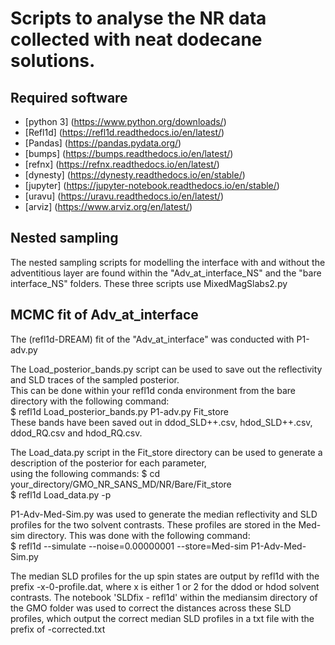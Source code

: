 # Scripts to analyse the NR data collected with neat dodecane solutions.

## Required software
* [python 3] (https://www.python.org/downloads/)
* [Refl1d] (https://refl1d.readthedocs.io/en/latest/)
* [Pandas] (https://pandas.pydata.org/)
* [bumps] (https://bumps.readthedocs.io/en/latest/)
* [refnx] (https://refnx.readthedocs.io/en/latest/)
* [dynesty] (https://dynesty.readthedocs.io/en/stable/)
* [jupyter] (https://jupyter-notebook.readthedocs.io/en/stable/)
* [uravu] (https://uravu.readthedocs.io/en/latest/)
* [arviz] (https://www.arviz.org/en/latest/)

## Nested sampling

The nested sampling scripts for modelling the interface with and without the adventitious layer
are found within the "Adv_at_interface_NS" and the "bare interface_NS" folders.
These three scripts use MixedMagSlabs2.py<br>

## MCMC fit of Adv_at_interface

The (refl1d-DREAM) fit of the "Adv_at_interface" was conducted with P1-adv.py <br>

The Load_posterior_bands.py script can be used to save out the reflectivity and SLD traces of the sampled posterior.<br>
This can be done within your refl1d conda environment from the bare directory with the following command:<br>
$ refl1d Load_posterior_bands.py P1-adv.py Fit_store<br>
These bands have been saved out in ddod_SLD++.csv, hdod_SLD++.csv, ddod_RQ.csv and hdod_RQ.csv.

The Load_data.py script in the Fit_store directory can be used to generate a description of the posterior for each parameter,<br>
using the following commands:
$ cd your_directory/GMO_NR_SANS_MD/NR/Bare/Fit_store <br>
$ refl1d Load_data.py -p <br>

P1-Adv-Med-Sim.py was used to generate the median reflectivity and SLD profiles for the two solvent contrasts.
These profiles are stored in the Med-sim directory.
This was done with the following command: <br>
$ refl1d --simulate --noise=0.00000001 --store=Med-sim P1-Adv-Med-Sim.py

The median SLD profiles for the up spin states are output by refl1d with the prefix -x-0-profile.dat, where x is either 1 or 2 for the ddod or hdod solvent contrasts.
The notebook 'SLDfix - refl1d' within the mediansim directory of the GMO folder was used to correct the distances across these SLD profiles, which output the correct median SLD profiles in a txt file with the prefix of -corrected.txt
